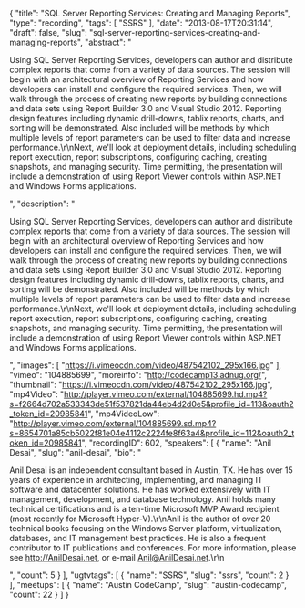 {
  "title": "SQL Server Reporting Services: Creating and Managing Reports",
  "type": "recording",
  "tags": [
    "SSRS"
  ],
  "date": "2013-08-17T20:31:14",
  "draft": false,
  "slug": "sql-server-reporting-services-creating-and-managing-reports",
  "abstract": "<p>Using SQL Server Reporting Services, developers can author and distribute complex reports that come from a variety of data sources. The session will begin with an architectural overview of Reporting Services and how developers can install and configure the required services. Then, we will walk through the process of creating new reports by building connections and data sets using Report Builder 3.0 and Visual Studio 2012. Reporting design features including dynamic drill-downs, tablix reports, charts, and sorting will be demonstrated. Also included will be methods by which multiple levels of report parameters can be used to filter data and increase performance.\r\nNext, we'll look at deployment details, including scheduling report execution, report subscriptions, configuring caching, creating snapshots, and managing security. Time permitting, the presentation will include a demonstration of using Report Viewer controls within ASP.NET and Windows Forms applications.</p>",
  "description": "<p>Using SQL Server Reporting Services, developers can author and distribute complex reports that come from a variety of data sources. The session will begin with an architectural overview of Reporting Services and how developers can install and configure the required services. Then, we will walk through the process of creating new reports by building connections and data sets using Report Builder 3.0 and Visual Studio 2012. Reporting design features including dynamic drill-downs, tablix reports, charts, and sorting will be demonstrated. Also included will be methods by which multiple levels of report parameters can be used to filter data and increase performance.\r\nNext, we'll look at deployment details, including scheduling report execution, report subscriptions, configuring caching, creating snapshots, and managing security. Time permitting, the presentation will include a demonstration of using Report Viewer controls within ASP.NET and Windows Forms applications.</p>",
  "images": [
    "https://i.vimeocdn.com/video/487542102_295x166.jpg"
  ],
  "vimeo": "104885699",
  "moreinfo": "http://codecamp13.adnug.org/",
  "thumbnail": "https://i.vimeocdn.com/video/487542102_295x166.jpg",
  "mp4Video": "http://player.vimeo.com/external/104885699.hd.mp4?s=f2664d702a533343de51f537821da44eb4d2d0e5&profile_id=113&oauth2_token_id=20985841",
  "mp4VideoLow": "http://player.vimeo.com/external/104885699.sd.mp4?s=8654701a85cb5022f81e04e4112c2224fe8f63a4&profile_id=112&oauth2_token_id=20985841",
  "recordingID": 602,
  "speakers": [
    {
      "name": "Anil Desai",
      "slug": "anil-desai",
      "bio": "<p>Anil Desai is an independent consultant based in Austin, TX. He has over 15 years of experience in architecting, implementing, and managing IT software and datacenter solutions. He has worked extensively with IT management, development, and database technology. Anil holds many technical certifications and is a ten-time Microsoft MVP Award recipient (most recently for Microsoft Hyper-V).\r\nAnil is the author of over 20 technical books focusing on the Windows Server platform, virtualization, databases, and IT management best practices. He is also a frequent contributor to IT publications and conferences. For more information, please see http://AnilDesai.net, or e-mail Anil@AnilDesai.net.\r\n </p>",
      "count": 5
    }
  ],
  "ugtvtags": [
    {
      "name": "SSRS",
      "slug": "ssrs",
      "count": 2
    }
  ],
  "meetups": [
    {
      "name": "Austin CodeCamp",
      "slug": "austin-codecamp",
      "count": 22
    }
  ]
}
